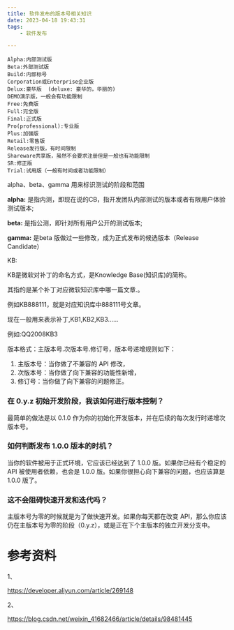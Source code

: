 ```yaml
---
title: 软件发布的版本号相关知识
date: 2023-04-18 19:43:31
tags:
	- 软件发布

---
```




```
Alpha:内部测试版
Beta:外部测试版 
Build:内部标号 
Corporation或Enterprise企业版 
Delux:豪华版  (deluxe: 豪华的，华丽的)
DEMO演示版，一般会有功能限制 
Free:免费版 
Full:完全版 
Final:正式版 
Pro(professional):专业版 
Plus:加强版 
Retail:零售版 
Release发行版，有时间限制 
Shareware共享版，虽然不会要求注册但是一般也有功能限制 
SR:修正版 
Trial:试用版（一般有时间或者功能限制）
```



alpha、beta、gamma 用来标识测试的阶段和范围

**alpha:** 是指内测，即现在说的CB，指开发团队内部测试的版本或者有限用户体验测试版本;

**beta:** 是指公测，即针对所有用户公开的测试版本;

**gamma:** 是beta 版做过一些修改，成为正式发布的候选版本（Release Candidate）



KB:

KB是微软对补丁的命名方式，是Knowledge Base(知识库)的简称。

其指的是某个补丁对应微软知识库中哪一篇文章.。

例如KB888111，就是对应知识库中888111号文章。

现在一般用来表示补丁,KB1,KB2,KB3......

例如:QQ2008KB3



版本格式：主版本号.次版本号.修订号，版本号递增规则如下：

1. 主版本号：当你做了不兼容的 API 修改，
2. 次版本号：当你做了向下兼容的功能性新增，
3. 修订号：当你做了向下兼容的问题修正。

### 在 0.y.z 初始开发阶段，我该如何进行版本控制？

最简单的做法是以 0.1.0 作为你的初始化开发版本，并在后续的每次发行时递增次版本号。

### 如何判断发布 1.0.0 版本的时机？

当你的软件被用于正式环境，它应该已经达到了 1.0.0 版。如果你已经有个稳定的 API 被使用者依赖，也会是 1.0.0 版。如果你很担心向下兼容的问题，也应该算是 1.0.0 版了。

### 这不会阻碍快速开发和迭代吗？

主版本号为零的时候就是为了做快速开发。如果你每天都在改变 API，那么你应该仍在主版本号为零的阶段（0.y.z），或是正在下个主版本的独立开发分支中。

# 参考资料

1、

https://developer.aliyun.com/article/269148

2、

https://blog.csdn.net/weixin_41682466/article/details/98481445